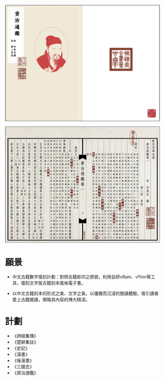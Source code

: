 

![image](https://github.com/shanleiguang/vBooks/blob/main/001.png)

![image](https://github.com/shanleiguang/vBooks/blob/main/002.png)

# 願景

- 中文古籍數字復刻計劃：對照古籍影印之原貌，利用自研vRain、vYinn等工具，復刻文字版古籍刻本風格電子書。

- 以中文古籍刻本的形式之美、文字之美，以優雅而沉浸的閱讀體驗，吸引讀者愛上古籍閱讀，領略其內容的博大精深。

# 計劃

- 《詩經集傳》
- 《楚辭集註》
- 《史記》
- 《漢書》
- 《後漢書》
- 《三國志》
- 《資治通鑑》